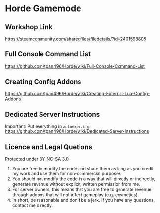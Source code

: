 # Horde Gamemode
## Workshop Link
https://steamcommunity.com/sharedfiles/filedetails/?id=2401598805
## Full Console Command List
https://github.com/tpan496/Horde/wiki/Full-Console-Command-List

## Creating Config Addons
https://github.com/tpan496/Horde/wiki/Creating-External-Lua-Config-Addons

## Dedicated Server Instructions
Important: Put everything in `autoexec.cfg`!
https://github.com/tpan496/Horde/wiki/Dedicated-Server-Instructions

## Licence and Legal Quetions
Protected under BY-NC-SA 3.0
1. You are free to modify the code and share them as long as you credit my work and use them for non-commercial purposes.
2. You should not modify the code in a way that will directly or indirectly, generate revenue without explicit, written permission from me.
3. For server owners, this means that you are free to generate revenue through addons that will not affect gameplay (e.g. cosmetics).
4. In short, be reasonable and don't be a jerk. If you have any questions, contact me directly.
